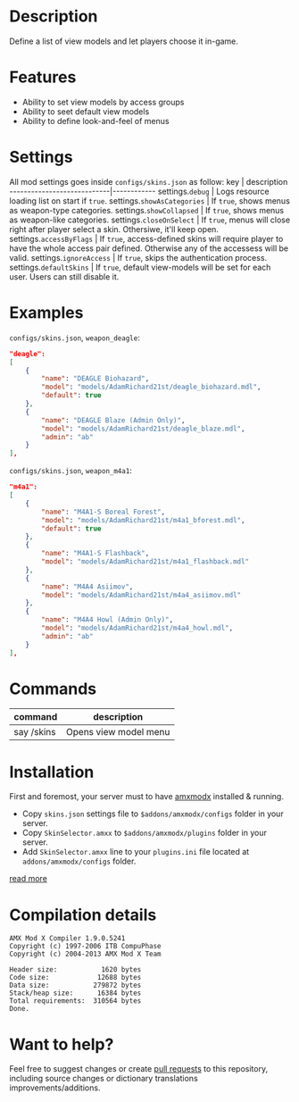 # Description
Define a list of view models and let players choose it in-game.

# Features
* Ability to set view models by access groups
* Ability to seet default view models
* Ability to define look-and-feel of menus

# Settings
All mod settings goes inside `configs/skins.json` as follow:
key                         | description
----------------------------|------------
settings.`debug`            | Logs resource loading list on start if `true`.
settings.`showAsCategories` | If `true`, shows menus as weapon-type categories.
settings.`showCollapsed`    | If `true`, shows menus as weapon-like categories.
settings.`closeOnSelect`    | If `true`, menus will close right after player select a skin. Othersiwe, it'll keep open.
settings.`accessByFlags`    | If `true`, access-defined skins will require player to have the whole access pair defined. Otherwise any of the accessess will be valid.
settings.`ignoreAccess`     | If `true`, skips the authentication process.
settings.`defaultSkins`     | If `true`, default view-models will be set for each user. Users can still disable it.

# Examples
`configs/skins.json`, `weapon_deagle`:
```json
"deagle":
[
    {
        "name": "DEAGLE Biohazard",
        "model": "models/AdamRichard21st/deagle_biohazard.mdl",
        "default": true
    },
    {
        "name": "DEAGLE Blaze (Admin Only)",
        "model": "models/AdamRichard21st/deagle_blaze.mdl",
        "admin": "ab"
    }
],
```
`configs/skins.json`, `weapon_m4a1`:
```json
"m4a1":
[
    {
        "name": "M4A1-S Boreal Forest",
        "model": "models/AdamRichard21st/m4a1_bforest.mdl",
        "default": true
    },
    {
        "name": "M4A1-S Flashback",
        "model": "models/AdamRichard21st/m4a1_flashback.mdl"
    },
    {
        "name": "M4A4 Asiimov",
        "model": "models/AdamRichard21st/m4a4_asiimov.mdl"
    },
    {
        "name": "M4A4 Howl (Admin Only)",
        "model": "models/AdamRichard21st/m4a4_howl.mdl",
        "admin": "ab"
    }
],
```

# Commands
command     | description
------------|----------------------
say /skins  | Opens view model menu

# Installation
First and foremost, your server must to have [amxmodx](https://wiki.alliedmods.net/Category:Documentation_(AMX_Mod_X)#Installation) installed & running.

* Copy `skins.json` settings file to `$addons/amxmodx/configs` folder in your server.
* Copy `SkinSelector.amxx` to `$addons/amxmodx/plugins` folder in your server.
* Add `SkinSelector.amxx` line to your `plugins.ini` file located at `addons/amxmodx/configs` folder.

[read more](https://wiki.alliedmods.net/Configuring_AMX_Mod_X#Plugins)

# Compilation details
```
AMX Mod X Compiler 1.9.0.5241
Copyright (c) 1997-2006 ITB CompuPhase
Copyright (c) 2004-2013 AMX Mod X Team

Header size:           1620 bytes
Code size:            12688 bytes
Data size:           279872 bytes
Stack/heap size:      16384 bytes
Total requirements:  310564 bytes
Done.
```

# Want to help?
Feel free to suggest changes or create [pull requests](https://help.github.com/en/articles/about-pull-requests) to this repository, including source changes or dictionary translations improvements/additions.

